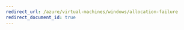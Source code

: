 ```yaml
---
redirect_url: /azure/virtual-machines/windows/allocation-failure
redirect_document_id: true
---
```

